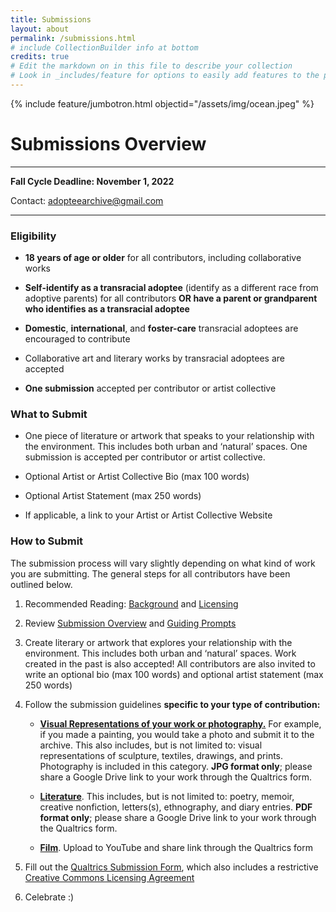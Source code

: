```yaml
---
title: Submissions
layout: about
permalink: /submissions.html
# include CollectionBuilder info at bottom
credits: true
# Edit the markdown on in this file to describe your collection
# Look in _includes/feature for options to easily add features to the page
--- 
```


{% include feature/jumbotron.html objectid="/assets/img/ocean.jpeg" %}

# Submissions Overview

---
**Fall Cycle Deadline: November 1, 2022**

Contact: [adopteearchive@gmail.com](mailto:adopteearchive@gmail.com)

---

### Eligibility

- **18 years of age or older** for all contributors, including collaborative works

- **Self-identify as a transracial adoptee** (identify as a different race from adoptive parents) for all contributors **OR have a parent or grandparent who identifies as a transracial adoptee**

- **Domestic**, **international**, and **foster-care** transracial adoptees are encouraged to contribute 

- Collaborative art and literary works by transracial adoptees are accepted

- **One submission** accepted per contributor or artist collective


### What to Submit

- One piece of literature or artwork that speaks to your relationship with the environment. This includes both urban and ‘natural’ spaces. One submission is accepted per contributor or artist collective.

- Optional Artist or Artist Collective Bio (max 100 words)

- Optional Artist Statement (max 250 words)

- If applicable, a link to your Artist or Artist Collective Website

### How to Submit
The submission process will vary slightly depending on what kind of work you are submitting. The general steps for all contributors have been outlined below.

1. Recommended Reading: [Background](https://hgershone01.github.io/adopteearchive/background.html) and [Licensing](https://hgershone01.github.io/adopteearchive/licensing.html)

2. Review [Submission Overview](https://hgershone01.github.io/adopteearchive/submissions.html) and [Guiding Prompts](https://hgershone01.github.io/adopteearchive/prompts.html)

3. Create literary or artwork that explores your relationship with the environment. This includes both urban and ‘natural’ spaces. Work created in the past is also accepted! All contributors are also invited to write an optional bio (max 100 words) and optional artist statement (max 250 words) 

4. Follow the submission guidelines **specific to your type of contribution:**

    - **[Visual Representations of your work or photography.](https://hgershone01.github.io/adopteearchive/visualrepresentations.html)** For example, if you made a painting, you would take a photo and submit it to the archive. This also includes, but is not limited to: visual representations of sculpture, textiles, drawings, and prints. Photography is included in this category. **JPG format only**; please share a Google Drive link to your work through the Qualtrics form. 

    - **[Literature](https://hgershone01.github.io/adopteearchive/literature.html)**. This includes, but is not limited to: poetry, memoir, creative nonfiction, letters(s), ethnography, and diary entries. **PDF format only**; please share a Google Drive link to your work through the Qualtrics form. 

    - **[Film](https://hgershone01.github.io/adopteearchive/film.html)**. Upload to YouTube and share link through the Qualtrics form<br>
5. Fill out the [Qualtrics Submission Form](https://oregon.qualtrics.com/jfe/form/SV_4IQjZe58IHrIpZc), which also includes a restrictive [Creative Commons Licensing Agreement](https://hgershone01.github.io/adopteearchive/licensing.html)

6. Celebrate :)

 <p>&nbsp;</p>
